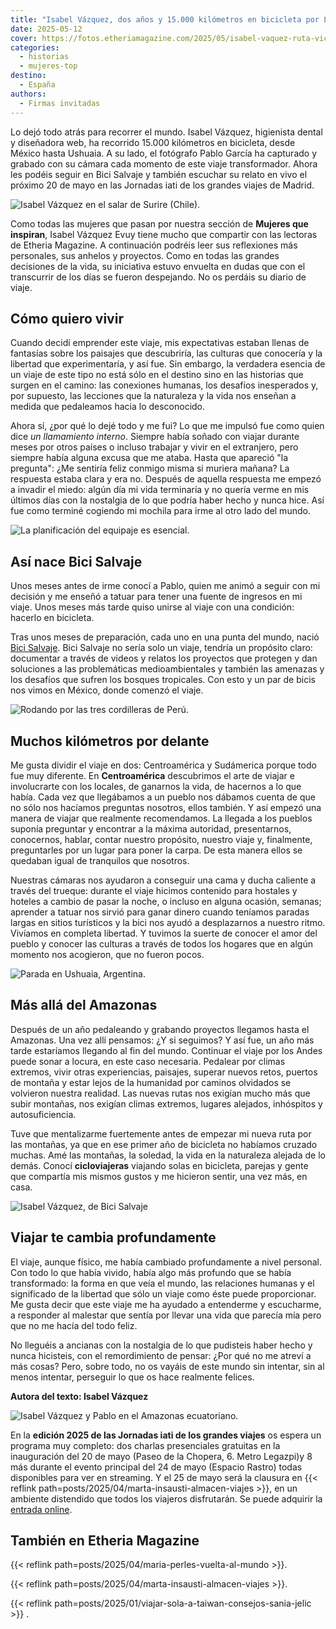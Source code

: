 ```yaml
---
title: "Isabel Vázquez, dos años y 15.000 kilómetros en bicicleta por Latinoamérica"
date: 2025-05-12
cover: https://fotos.etheriamagazine.com/2025/05/isabel-vaquez-ruta-vicunas-chile.jpg
categories: 
  - historias
  - mujeres-top
destino: 
  - España
authors: 
  - Firmas invitadas
---
```


Lo dejó todo atrás para recorrer el mundo. Isabel Vázquez, higienista dental y 
diseñadora web, ha recorrido 15.000 kilómetros en bicicleta, desde México hasta Ushuaia. 
A su lado, el fotógrafo Pablo García ha capturado y grabado con su cámara cada momento 
de este viaje transformador. Ahora les podéis seguir en Bici Salvaje y también escuchar 
su relato en vivo el próximo 20 de mayo en las Jornadas iati de los grandes viajes de 
Madrid. 

![Isabel Vázquez en el salar de Surire (Chile).](https://fotos.etheriamagazine.com/2025/05/Salar-de-Surire-Chile.jpeg "Isabel Vázquez en el salar de Surire (Chile).")

Como todas las mujeres que pasan por nuestra sección de **Mujeres que inspiran**, Isabel 
Vázquez Evuy tiene mucho que compartir con las lectoras de Etheria Magazine. A 
continuación podréis leer sus reflexiones más personales, sus anhelos y proyectos. Como 
en todas las grandes decisiones de la vida, su iniciativa estuvo envuelta en dudas que 
con el transcurrir de los días se fueron despejando. No os perdáis su diario de viaje. 

## Cómo quiero vivir

Cuando decidí emprender este viaje, mis expectativas estaban llenas de fantasías sobre 
los paisajes que descubriría, las culturas que conocería y la libertad que 
experimentaría, y así fue. Sin embargo, la verdadera esencia de un viaje de este tipo no 
está sólo en el destino sino en las historias que surgen en el camino: las conexiones 
humanas, los desafíos inesperados y, por supuesto, las lecciones que la naturaleza y la 
vida nos enseñan a medida que pedaleamos hacia lo desconocido. 

Ahora sí, ¿por qué lo dejé todo y me fui? Lo que me impulsó fue como quien dice _un 
llamamiento interno_. Siempre había soñado con viajar durante meses por otros países o 
incluso trabajar y vivir en el extranjero, pero siempre había alguna excusa que me 
ataba. Hasta que apareció "la pregunta": ¿Me sentiría feliz conmigo misma si muriera 
mañana? La respuesta estaba clara y era no. Después de aquella respuesta me empezó a 
invadir el miedo: algún día mi vida terminaría y no quería verme en mis últimos días con 
la nostalgia de lo que podría haber hecho y nunca hice. Así fue como terminé cogiendo mi 
mochila para irme al otro lado del mundo. 

![La planificación del equipaje es esencial.](https://fotos.etheriamagazine.com/2025/05/viaje-bicicleta-Isabel-Vazquez-Pablo.jpeg "La planificación del equipaje es esencial.")

## Así nace Bici Salvaje

Unos meses antes de irme conocí a Pablo, quien me animó a seguir con mi decisión y me 
enseñó a tatuar para tener una fuente de ingresos en mi viaje. Unos meses más tarde 
quiso unirse al viaje con una condición: hacerlo en bicicleta. 

Tras unos meses de preparación, cada uno en una punta del mundo, nació [Bici 
Salvaje](https://www.youtube.com/@BiciSalvaje). Bici Salvaje no sería solo un viaje, 
tendría un propósito claro: documentar a través de videos y relatos los proyectos que 
protegen y dan soluciones a las problemáticas medioambientales y también las amenazas y 
los desafíos que sufren los bosques tropicales. Con esto y un par de bicis nos vimos en 
México, donde comenzó el viaje. 

![Rodando por las tres cordilleras de Perú.](https://fotos.etheriamagazine.com/2025/05/ruta-bici-Isabel-Vazquez-y-Pablo.jpeg "Isabel Vázquez y Pablo rodando por las tres cordilleras de Perú.")

## Muchos kilómetros por delante

Me gusta dividir el viaje en dos: Centroamérica y Sudámerica porque todo fue muy 
diferente. En **Centroamérica** descubrimos el arte de viajar e involucrarte con los 
locales, de ganarnos la vida, de hacernos a lo que había. Cada vez que llegábamos a un 
pueblo nos dábamos cuenta de que no sólo nos hacíamos preguntas nosotros, ellos también. 
Y así empezó una manera de viajar que realmente recomendamos. La llegada a los pueblos 
suponía preguntar y encontrar a la máxima autoridad, presentarnos, conocernos, hablar, 
contar nuestro propósito, nuestro viaje y, finalmente, preguntarles por un lugar para 
poner la carpa. De esta manera ellos se quedaban igual de tranquilos que nosotros. 

Nuestras cámaras nos ayudaron a conseguir una cama y ducha caliente a través del 
trueque: durante el viaje hicimos contenido para hostales y hoteles a cambio de pasar la 
noche, o incluso en alguna ocasión, semanas; aprender a tatuar nos sirvió para ganar 
dinero cuando teníamos paradas largas en sitios turísticos y la bici nos ayudó a 
desplazarnos a nuestro ritmo. Vivíamos en completa libertad. Y tuvimos la suerte de 
conocer el amor del pueblo y conocer las culturas a través de todos los hogares que en 
algún momento nos acogieron, que no fueron pocos. 

![Parada en Ushuaia, Argentina.](https://fotos.etheriamagazine.com/2025/05/Ushuaia-ruta-bici-isabel-vazquez.jpeg "Parada en Ushuaia, Argentina.")

## Más allá del Amazonas

Después de un año pedaleando y grabando proyectos llegamos hasta el Amazonas. Una vez 
allí pensamos: ¿Y si seguimos? Y así fue, un año más tarde estaríamos llegando al fin 
del mundo. Continuar el viaje por los Andes puede sonar a locura, en este caso 
necesaria. Pedalear por climas extremos, vivir otras experiencias, paisajes, superar 
nuevos retos, puertos de montaña y estar lejos de la humanidad por caminos olvidados se 
volvieron nuestra realidad. Las nuevas rutas nos exigían mucho más que subir montañas, 
nos exigían climas extremos, lugares alejados, inhóspitos y autosuficiencia. 

Tuve que mentalizarme fuertemente antes de empezar mi nueva ruta por las montañas, ya 
que en ese primer año de bicicleta no habíamos cruzado muchas. Amé las montañas, la 
soledad, la vida en la naturaleza alejada de lo demás. Conocí **cicloviajeras** viajando 
solas en bicicleta, parejas y gente que compartía mis mismos gustos y me hicieron 
sentir, una vez más, en casa. 

![Isabel Vázquez, de Bici Salvaje](https://fotos.etheriamagazine.com/2025/05/Isabel-Vazquez-bici-salvaje.jpeg "Viajar te cambia a todos los niveles.")

## Viajar te cambia profundamente

El viaje, aunque físico, me había cambiado profundamente a nivel personal. Con todo lo 
que había vivido, había algo más profundo que se había transformado: la forma en que 
veía el mundo, las relaciones humanas y el significado de la libertad que sólo un viaje 
como éste puede proporcionar. Me gusta decir que este viaje me ha ayudado a entenderme y 
escucharme, a responder al malestar que sentía por llevar una vida que parecía mía pero 
que no me hacía del todo feliz. 

No lleguéis a ancianas con la nostalgia de lo que pudisteis haber hecho y nunca 
hicisteis, con el remordimiento de pensar: ¿Por qué no me atreví a más cosas? Pero, 
sobre todo, no os vayáis de este mundo sin intentar, sin al menos intentar, perseguir lo 
que os hace realmente felices. 

**Autora del texto: Isabel Vázquez** 

![Isabel Vázquez y Pablo en el Amazonas ecuatoriano.](https://fotos.etheriamagazine.com/2025/05/bici-salvaje-Amazonas.jpeg "En el Amazonas ecuatoriano.")

En la **edición 2025 de las Jornadas iati de los grandes viajes** os espera un programa 
muy completo: dos charlas presenciales gratuitas en la inauguración del 20 de mayo 
(Paseo de la Chopera, 6. Metro Legazpi)y 8 más durante el evento principal del 24 de 
mayo (Espacio Rastro) todas disponibles para ver en streaming. Y el 25 de mayo será la 
clausura en {{< reflink path=posts/2025/04/marta-insausti-almacen-viajes >}}, en un 
ambiente distendido que todos los viajeros disfrutarán. Se puede adquirir la [entrada 
online](https://jornadasgrandesviajes.es/compra-de-entradas/). 

## También en Etheria Magazine

{{< reflink path=posts/2025/04/maria-perles-vuelta-al-mundo >}}. 

{{< reflink path=posts/2025/04/marta-insausti-almacen-viajes >}}. 

{{< reflink path=posts/2025/01/viajar-sola-a-taiwan-consejos-sania-jelic >}} .
